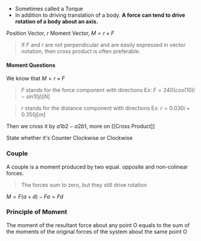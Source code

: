 - Sometimes called a Torque
- In addition to driving translation of a body. **A force can tend to drive rotation of a body about an axis.**

Position Vector, $r$
Moment Vector, $M=r\times F$

> If $F$ and $r$ are not perpendicular and are easily expressed in vector notation, then cross product is often preferable.

#### Moment Questions

We know that $M=r\times F$

> $F$ stands for the force component with directions Ex: $F=240(cos(10)i - sin10j)[N]$

> $r$ stands for the distance component with directions Ex:
> $r=0.030i + 0.350j[m]$

Then we cross it by $a1b2-a2b1$, more on [[Cross Product]]

State whether it's Counter Clockwise or Clockwise

### Couple

A couple is a moment produced by two equal. opposite and non-colinear forces.

> The forces sum to zero, but they still drive rotation

$M=F(a+d)-Fa = Fd$

### Principle of Moment

The moment of the resultant force about any point O equals to the sum of the moments of the original forces of the system about the same point O
